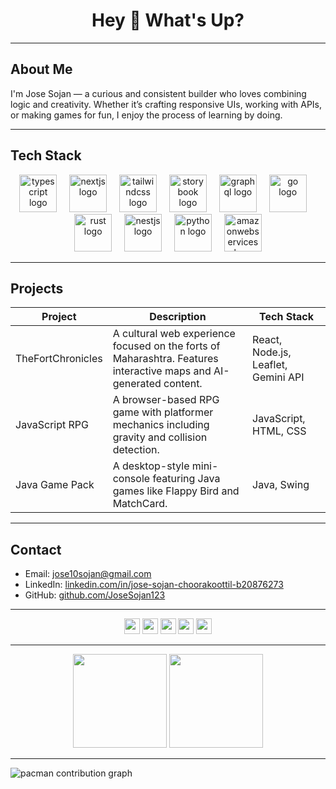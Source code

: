 <h1 align="center">Hey 👋 What's Up?</h1>

---

## About Me

I'm Jose Sojan — a curious and consistent builder who loves combining logic and creativity. Whether it’s crafting responsive UIs, working with APIs, or making games for fun, I enjoy the process of learning by doing.

---

## Tech Stack

<div align="center">
  <img src="https://skillicons.dev/icons?i=ts" height="60" alt="typescript logo" />
  <img width="12" />
  <img src="https://skillicons.dev/icons?i=nextjs" height="60" alt="nextjs logo" />
  <img width="12" />
  <img src="https://skillicons.dev/icons?i=tailwind" height="60" alt="tailwindcss logo" />
  <img width="12" />
  <img src="https://cdn.jsdelivr.net/gh/devicons/devicon/icons/storybook/storybook-original.svg" height="60" alt="storybook logo" />
  <img width="12" />
  <img src="https://skillicons.dev/icons?i=graphql" height="60" alt="graphql logo" />
  <img width="12" />
  <img src="https://skillicons.dev/icons?i=go" height="60" alt="go logo" />
  <img width="12" />
  <img src="https://skillicons.dev/icons?i=rust" height="60" alt="rust logo" />
  <img width="12" />
  <img src="https://skillicons.dev/icons?i=nestjs" height="60" alt="nestjs logo" />
  <img width="12" />
  <img src="https://skillicons.dev/icons?i=py" height="60" alt="python logo" />
  <img width="12" />
  <img src="https://skillicons.dev/icons?i=aws" height="60" alt="amazonwebservices logo" />
</div>

---

## Projects

| Project | Description | Tech Stack |
|--------|-------------|------------|
| TheFortChronicles | A cultural web experience focused on the forts of Maharashtra. Features interactive maps and AI-generated content. | React, Node.js, Leaflet, Gemini API |
| JavaScript RPG | A browser-based RPG game with platformer mechanics including gravity and collision detection. | JavaScript, HTML, CSS |
| Java Game Pack | A desktop-style mini-console featuring Java games like Flappy Bird and MatchCard. | Java, Swing |

---

## Contact

- Email: [jose10sojan@gmail.com](mailto:jose10sojan@gmail.com)  
- LinkedIn: [linkedin.com/in/jose-sojan-choorakoottil-b20876273](https://www.linkedin.com/in/jose-sojan-choorakoottil-b20876273)  
- GitHub: [github.com/JoseSojan123](https://github.com/JoseSojan123)

---

<div align="center">
  <img src="https://img.shields.io/static/v1?message=LinkedIn&logo=linkedin&label=&color=0077B5&logoColor=white&labelColor=&style=for-the-badge" height="25" />
  <img src="https://img.shields.io/static/v1?message=Twitter&logo=twitter&label=&color=1DA1F2&logoColor=white&labelColor=&style=for-the-badge" height="25" />
  <img src="https://img.shields.io/static/v1?message=Discord&logo=discord&label=&color=7289DA&logoColor=white&labelColor=&style=for-the-badge" height="25" />
  <img src="https://img.shields.io/static/v1?message=Twitch&logo=twitch&label=&color=9146FF&logoColor=white&labelColor=&style=for-the-badge" height="25" />
  <img src="https://img.shields.io/static/v1?message=dev.to&logo=dev.to&label=&color=0A0A0A&logoColor=white&labelColor=&style=for-the-badge" height="25" />
</div>

---

<div align="center">
  <img src="https://streak-stats.demolab.com?user=JoseSojan123&locale=en&mode=daily&theme=dracula&hide_border=false&border_radius=5&order=3" height="150" />
  <img src="https://github-profile-trophy.vercel.app?username=JoseSojan123&theme=dracula&column=-1&row=1&margin-w=8&margin-h=8&no-bg=false&no-frame=false&order=4" height="150" />
</div>

---

<picture>
  <source media="(prefers-color-scheme: dark)" srcset="https://raw.githubusercontent.com/JoseSojan123/JoseSojan123/output/pacman-contribution-graph-dark.svg">
  <source media="(prefers-color-scheme: light)" srcset="https://raw.githubusercontent.com/JoseSojan123/JoseSojan123/output/pacman-contribution-graph.svg">
  <img alt="pacman contribution graph" src="https://raw.githubusercontent.com/JoseSojan123/JoseSojan123/output/pacman-contribution-graph.svg">
</picture>

